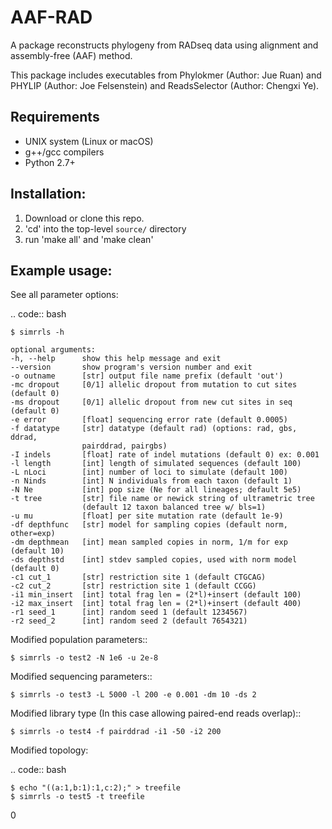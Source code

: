**AAF-RAD**
===========

A package reconstructs phylogeny from RADseq data using alignment and assembly-free (AAF) method.

This package includes executables from Phylokmer (Author: Jue Ruan) and PHYLIP (Author: Joe Felsenstein) and ReadsSelector (Author: Chengxi Ye).

Requirements
------------
+ UNIX system (Linux or macOS)
+ g++/gcc compilers
+ Python 2.7+


Installation:
-------------
1. Download or clone this repo.  
2. 'cd' into the top-level `source/` directory 
3. run 'make all'  and 'make clean'

Example usage: 
---------------

See all parameter options:

.. code:: bash  

    $ simrrls -h
    
    optional arguments:
    -h, --help      show this help message and exit
    --version       show program's version number and exit
    -o outname      [str] output file name prefix (default 'out')
    -mc dropout     [0/1] allelic dropout from mutation to cut sites (default 0)
    -ms dropout     [0/1] allelic dropout from new cut sites in seq (default 0)
    -e error        [float] sequencing error rate (default 0.0005)
    -f datatype     [str] datatype (default rad) (options: rad, gbs, ddrad,
                    pairddrad, pairgbs)
    -I indels       [float] rate of indel mutations (default 0) ex: 0.001
    -l length       [int] length of simulated sequences (default 100)
    -L nLoci        [int] number of loci to simulate (default 100)
    -n Ninds        [int] N individuals from each taxon (default 1)
    -N Ne           [int] pop size (Ne for all lineages; default 5e5)
    -t tree         [str] file name or newick string of ultrametric tree
                    (default 12 taxon balanced tree w/ bls=1)
    -u mu           [float] per site mutation rate (default 1e-9)
    -df depthfunc   [str] model for sampling copies (default norm, other=exp)
    -dm depthmean   [int] mean sampled copies in norm, 1/m for exp (default 10)
    -ds depthstd    [int] stdev sampled copies, used with norm model (default 0)
    -c1 cut_1       [str] restriction site 1 (default CTGCAG)
    -c2 cut_2       [str] restriction site 1 (default CCGG)
    -i1 min_insert  [int] total frag len = (2*l)+insert (default 100)
    -i2 max_insert  [int] total frag len = (2*l)+insert (default 400)
    -r1 seed_1      [int] random seed 1 (default 1234567)
    -r2 seed_2      [int] random seed 2 (default 7654321)


Modified population parameters::

    $ simrrls -o test2 -N 1e6 -u 2e-8 

Modified sequencing parameters::

    $ simrrls -o test3 -L 5000 -l 200 -e 0.001 -dm 10 -ds 2 

Modified library type (In this case allowing paired-end reads overlap)::

    $ simrrls -o test4 -f pairddrad -i1 -50 -i2 200 

Modified topology:

.. code:: bash  

    $ echo "((a:1,b:1):1,c:2);" > treefile  
    $ simrrls -o test5 -t treefile  





0
